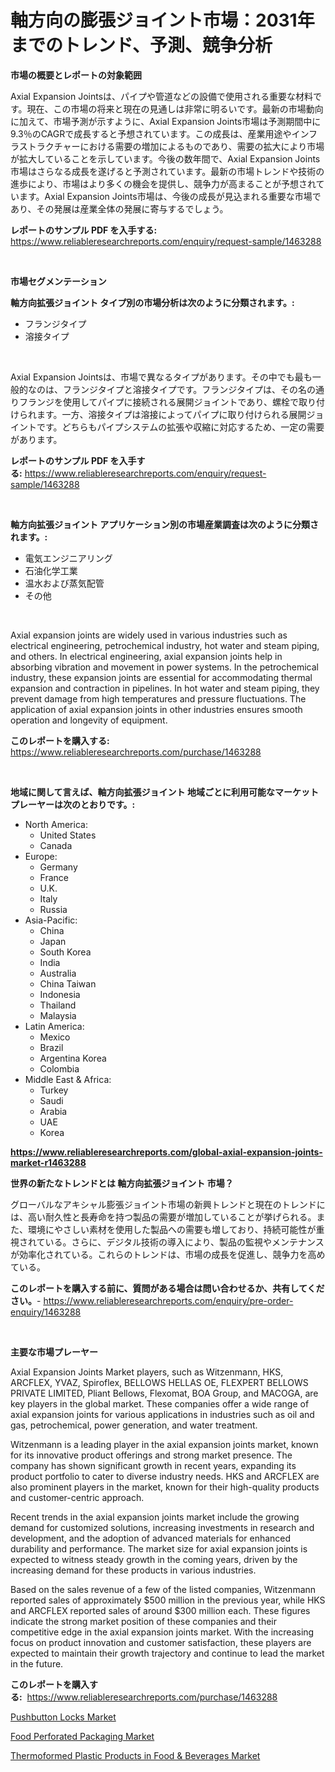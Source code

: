 <p><h1>軸方向の膨張ジョイント市場：2031年までのトレンド、予測、競争分析</h1></p><p><strong>市場の概要とレポートの対象範囲</strong></p>
<p><p>Axial Expansion Jointsは、パイプや管道などの設備で使用される重要な材料です。現在、この市場の将来と現在の見通しは非常に明るいです。最新の市場動向に加えて、市場予測が示すように、Axial Expansion Joints市場は予測期間中に9.3％のCAGRで成長すると予想されています。この成長は、産業用途やインフラストラクチャーにおける需要の増加によるものであり、需要の拡大により市場が拡大していることを示しています。今後の数年間で、Axial Expansion Joints市場はさらなる成長を遂げると予測されています。最新の市場トレンドや技術の進歩により、市場はより多くの機会を提供し、競争力が高まることが予想されています。Axial Expansion Joints市場は、今後の成長が見込まれる重要な市場であり、その発展は産業全体の発展に寄与するでしょう。</p></p>
<p><strong>レポートのサンプル PDF を入手する:</strong> <a href="https://www.reliableresearchreports.com/enquiry/request-sample/1463288">https://www.reliableresearchreports.com/enquiry/request-sample/1463288</a></p>
<p>&nbsp;</p>
<p><strong>市場セグメンテーション</strong></p>
<p><strong>軸方向拡張ジョイント タイプ別の市場分析は次のように分類されます。:</strong></p>
<p><ul><li>フランジタイプ</li><li>溶接タイプ</li></ul></p>
<p>&nbsp;</p>
<p><p>Axial Expansion Jointsは、市場で異なるタイプがあります。その中でも最も一般的なのは、フランジタイプと溶接タイプです。フランジタイプは、その名の通りフランジを使用してパイプに接続される展開ジョイントであり、螺栓で取り付けられます。一方、溶接タイプは溶接によってパイプに取り付けられる展開ジョイントです。どちらもパイプシステムの拡張や収縮に対応するため、一定の需要があります。</p></p>
<p><strong>レポートのサンプル PDF を入手する:</strong>&nbsp;<a href="https://www.reliableresearchreports.com/enquiry/request-sample/1463288">https://www.reliableresearchreports.com/enquiry/request-sample/1463288</a></p>
<p>&nbsp;</p>
<p><strong> 軸方向拡張ジョイント アプリケーション別の市場産業調査は次のように分類されます。:</strong></p>
<p><ul><li>電気エンジニアリング</li><li>石油化学工業</li><li>温水および蒸気配管</li><li>その他</li></ul></p>
<p>&nbsp;</p>
<p><p>Axial expansion joints are widely used in various industries such as electrical engineering, petrochemical industry, hot water and steam piping, and others. In electrical engineering, axial expansion joints help in absorbing vibration and movement in power systems. In the petrochemical industry, these expansion joints are essential for accommodating thermal expansion and contraction in pipelines. In hot water and steam piping, they prevent damage from high temperatures and pressure fluctuations. The application of axial expansion joints in other industries ensures smooth operation and longevity of equipment.</p></p>
<p><strong>このレポートを購入する:</strong>&nbsp; <a href="https://www.reliableresearchreports.com/purchase/1463288">https://www.reliableresearchreports.com/purchase/1463288</a></p>
<p>&nbsp;</p>
<p><strong>地域に関して言えば、軸方向拡張ジョイント 地域ごとに利用可能なマーケットプレーヤーは次のとおりです。:</strong></p>
<p><ul>
    <li>
        North America:
        <ul>
            <li>United States</li>
            <li>Canada</li>
        </ul>
    </li>
    <li>
        Europe:
        <ul>
            <li>Germany</li>
            <li>France</li>
            <li>U.K.</li>
            <li>Italy</li>
            <li>Russia</li>
        </ul>
    </li>
    <li>
        Asia-Pacific:
        <ul>
            <li>China</li>
            <li>Japan</li>
            <li>South Korea</li>
            <li>India</li>
            <li>Australia</li>
            <li>China Taiwan</li>
            <li>Indonesia</li>
            <li>Thailand</li>
            <li>Malaysia</li>
        </ul>
    </li>
    <li>
        Latin America:
        <ul>
            <li>Mexico</li>
            <li>Brazil</li>
            <li>Argentina Korea</li>
            <li>Colombia</li>
        </ul>
    </li>
    <li>
        Middle East & Africa:
        <ul>
            <li>Turkey</li>
            <li>Saudi</li>
            <li>Arabia</li>
            <li>UAE</li>
            <li>Korea</li>
        </ul>
    </li>
    </ul></p>
<p><strong><a href="https://www.reliableresearchreports.com/global-axial-expansion-joints-market-r1463288">https://www.reliableresearchreports.com/global-axial-expansion-joints-market-r1463288</a></strong>&nbsp;</p>
<p><strong>世界の新たなトレンドとは 軸方向拡張ジョイント 市場？</strong></p>
<p><p>グローバルなアキシャル膨張ジョイント市場の新興トレンドと現在のトレンドには、高い耐久性と長寿命を持つ製品の需要が増加していることが挙げられる。また、環境にやさしい素材を使用した製品への需要も増しており、持続可能性が重視されている。さらに、デジタル技術の導入により、製品の監視やメンテナンスが効率化されている。これらのトレンドは、市場の成長を促進し、競争力を高めている。</p></p>
<p><strong>このレポートを購入する前に、質問がある場合は問い合わせるか、共有してください。</strong>- <a href="https://www.reliableresearchreports.com/enquiry/pre-order-enquiry/1463288">https://www.reliableresearchreports.com/enquiry/pre-order-enquiry/1463288</a></p>
<p>&nbsp;</p>
<p><strong>主要な市場プレーヤー</strong></p>
<p><p>Axial Expansion Joints Market players, such as Witzenmann, HKS, ARCFLEX, YVAZ, Spiroflex, BELLOWS HELLAS OE, FLEXPERT BELLOWS PRIVATE LIMITED, Pliant Bellows, Flexomat, BOA Group, and MACOGA, are key players in the global market. These companies offer a wide range of axial expansion joints for various applications in industries such as oil and gas, petrochemical, power generation, and water treatment.</p><p>Witzenmann is a leading player in the axial expansion joints market, known for its innovative product offerings and strong market presence. The company has shown significant growth in recent years, expanding its product portfolio to cater to diverse industry needs. HKS and ARCFLEX are also prominent players in the market, known for their high-quality products and customer-centric approach.</p><p>Recent trends in the axial expansion joints market include the growing demand for customized solutions, increasing investments in research and development, and the adoption of advanced materials for enhanced durability and performance. The market size for axial expansion joints is expected to witness steady growth in the coming years, driven by the increasing demand for these products in various industries.</p><p>Based on the sales revenue of a few of the listed companies, Witzenmann reported sales of approximately $500 million in the previous year, while HKS and ARCFLEX reported sales of around $300 million each. These figures indicate the strong market position of these companies and their competitive edge in the axial expansion joints market. With the increasing focus on product innovation and customer satisfaction, these players are expected to maintain their growth trajectory and continue to lead the market in the future.</p></p>
<p><strong>このレポートを購入する:</strong>&nbsp;&nbsp;<a href="https://www.reliableresearchreports.com/purchase/1463288">https://www.reliableresearchreports.com/purchase/1463288</a></p>
<p><p><a href="https://github.com/Sinjinluong3e0awx2m195k76/Market-Research-Report-List-2/blob/main/pushbutton-locks-market.md">Pushbutton Locks Market</a></p><p><a href="https://www.linkedin.com/pulse/food-perforated-packaging-market-analysis-examines-its-scope-cfj7c?trackingId=GSZ35HE97fZRpSLWUf4ndg%3D%3D">Food Perforated Packaging Market</a></p><p><a href="https://www.linkedin.com/pulse/thermoformed-plastic-products-food-amp-beverages-market-provides-se7ec?trackingId=7bQ8c%2FhyM72L5%2Bf00Aehbg%3D%3D">Thermoformed Plastic Products in Food & Beverages Market</a></p></p>